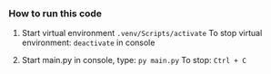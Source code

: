 ### How to run this code

1. Start virtual environment
`.venv/Scripts/activate`
To stop virtual environment:
`deactivate` in console

2. Start main.py
in console, type: `py main.py`
To stop: `Ctrl + C`